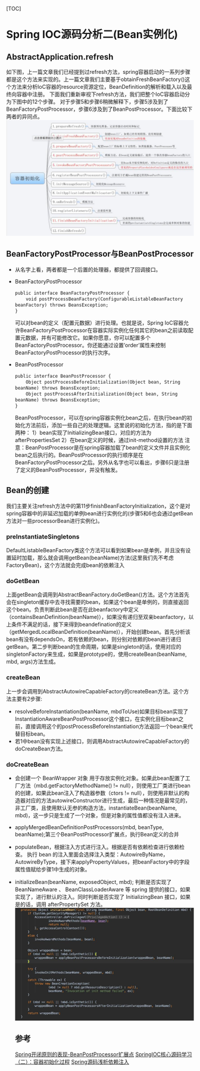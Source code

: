 [TOC]



# Spring IOC源码分析二(Bean实例化)

 

## AbstractApplication.refresh

如下图，上一篇文章我们已经提到过refresh方法，spring容器启动的一系列步骤都是这个方法来实现的。上一篇文章我们主要基于obtainFreshBeanFactory()这个方法来分析IoC容器的resource资源定位，BeanDefinition的解析和载入以及最终向容器中注册。
下面我们重新审视下refresh方法，我们把整个IoC容器启动分为下图中的12个步骤。
对于步骤5和步骤6稍微解释下，步骤5涉及到了BeanFactoryPostProcessor，步骤6涉及到了BeanPostProcessor。下面比较下两者的异同点。
[![AbstractApplicationContext.refresh](image-201804211012/refresh.jpg)](https://coding.net/u/lightoheaven/p/image/git/raw/master/posts/201604/spring2/refresh.jpg)

## BeanFactoryPostProcessor与BeanPostProcessor

- 从名字上看，两者都是一个后置的处理器，都提供了回调接口。

- BeanFactoryPostProcessor

  ```
  public interface BeanFactoryPostProcessor {
      void postProcessBeanFactory(ConfigurableListableBeanFactory beanFactory) throws BeansException;
  }
  ```

  可以对bean的定义（配置元数据）进行处理。也就是说，Spring IoC容器允许BeanFactoryPostProcessor在容器实际实例化任何其它的bean之前读取配置元数据，并有可能修改它。如果你愿意，你可以配置多个BeanFactoryPostProcessor。你还能通过设置’order’属性来控制BeanFactoryPostProcessor的执行次序。

- BeanPostProcessor

  ```
  public interface BeanPostProcessor {
      Object postProcessBeforeInitialization(Object bean, String beanName) throws BeansException;
      Object postProcessAfterInitialization(Object bean, String beanName) throws BeansException;
  }
  ```

  BeanPostProcessor，可以在spring容器实例化bean之后，在执行bean的初始化方法前后，添加一些自己的处理逻辑。这里说的初始化方法，指的是下面两种：
  1）bean实现了InitializingBean接口，对应的方法为afterPropertiesSet
  2）在bean定义的时候，通过init-method设置的方法
  注意：BeanPostProcessor是在spring容器加载了bean的定义文件并且实例化bean之后执行的。BeanPostProcessor的执行顺序是在BeanFactoryPostProcessor之后。另外从名字也可以看出，步骤6只是注册了定义的BeanPostProcessor，并没有触发。

## Bean的创建

我们主要关注refresh方法中的第11步finishBeanFactoryInitialization，这个是对spring容器中的非延迟加载的单例bean进行实例化的(步骤5和6也会通过getBean方法对一些processorBean进行实例化)。

### preInstantiateSingletons

DefaultListableBeanFactory类这个方法可以看到如果bean是单例，并且没有设置延时加载，那么就会调用getBean(beanName)方法(这里我们先不考虑FactoryBean)，这个方法就会完成bean的依赖注入

### doGetBean

上面getBean会调用到AbstractBeanFactory.doGetBean()方法。这个方法首先会在singleton缓存中去寻找需要的bean，如果这个bean是单例的，则直接返回这个bean。负责判断此bean是否在此beanfactory中定义（containsBeanDefinition(beanName)），如果没有递归至双亲beanfactory，以上条件不满足的话，接下来得到beandefination的定义（getMergedLocalBeanDefinition(beanName)），开始创建bean。首先分析该bean有没有dependsOn，若有依赖的bean，则分别对依赖的bean进行递归getBean。第二步判断bean的生命周期，如果是singleton的话，使用对应的singletonFactory来生成，如果是prototype的，使用createBean(beanName, mbd, args)方法生成。

### createBean

上一步会调用到AbstractAutowireCapableFactory的createBean方法。这个方法主要有2步骤:

- resolveBeforeInstantiation(beanName, mbdToUse)如果目标bean实现了InstantiationAwareBeanPostProcessor这个接口，在实例化目标bean之前，直接调用这个的postProcessBeforeInstantiation方法返回一个bean来代替目标bean。
- 若1中bean没有实现上述接口，则调用AbstractAutowireCapableFactory的doCreateBean方法。

### doCreateBean

- 会创建一个 BeanWrapper 对象 用于存放实例化对象。如果此bean配置了工厂方法（mbd.getFactoryMethodName() != null），则使用工厂类进行bean的创建，如果此bean注入了构造器参数（ctors != null），则使用非默认的构造器对应的方法autowireConstructor进行生成，最后一种情况是最常见的，非工厂类，且使用默认无参的构造方法，instantiateBean(beanName, mbd)，这一步只是生成了一个对象，但是对象的属性值都没有注入进来。

- applyMergedBeanDefinitionPostProcessors(mbd, beanType, beanName);第三个BeanPostProcessor扩展点，执行Bean定义的合并

- populateBean，根据注入方式进行注入。根据是否有依赖检查进行依赖检查。
  执行 bean 的注入里面会选择注入类型：AutowireByName，AutowireByType，接下来applyPropertyValues，把beanFactory中的字段属性值赋给步骤1中生成的对象。

- initializeBean(beanName, exposedObject, mbd);
  判断是否实现了 BeanNameAware 、 BeanClassLoaderAware 等 spring 提供的接口，如果实现了，进行默认的注入。同时判断是否实现了 InitializingBean 接口，如果是的话，调用 afterPropertySet 方法。
  [![initializeBean](image-201804211012/initializeBean.jpg)](https://coding.net/u/lightoheaven/p/image/git/raw/master/posts/201604/spring2/initializeBean.jpg)

  ## 参考

  [Spring开闭原则的表现-BeanPostProcessor扩展点](http://www.iteye.com/topic/1122859)
  [SpringIOC核心源码学习（二）：容器初始化过程](http://www.iteye.com/topic/1115391)
  [Spring源码浅析依赖注入](http://www.iteye.com/topic/743998)